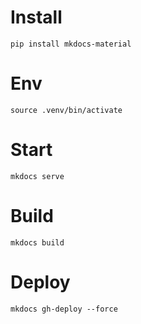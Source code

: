 # Install

    pip install mkdocs-material

# Env

    source .venv/bin/activate

# Start

    mkdocs serve

# Build

    mkdocs build

# Deploy

    mkdocs gh-deploy --force